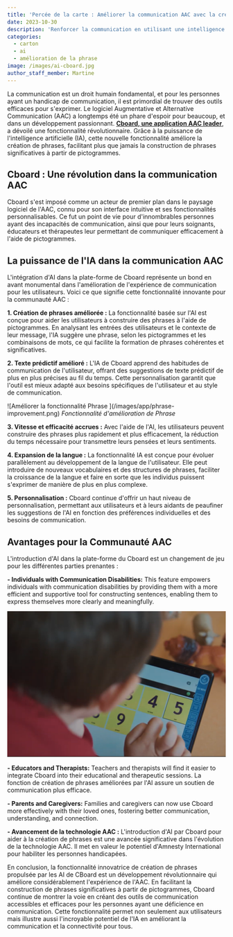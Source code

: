```yaml
---
title: 'Percée de la carte : Améliorer la communication AAC avec la création de phrase alimentée par un IA'
date: 2023-10-30
description: 'Renforcer la communication en utilisant une intelligence artificielle'
categories:
  - carton
  - ai
  - amélioration de la phrase
image: /images/ai-cboard.jpg
author_staff_member: Martine
---
```


La communication est un droit humain fondamental, et pour les personnes ayant un handicap de communication, il est primordial de trouver des outils efficaces pour s'exprimer. Le logiciel Augmentative et Alternative Communication (AAC) a longtemps été un phare d'espoir pour beaucoup, et dans un développement passionnant. [**Cboard, une application AAC leader**](https://www.cboard.io/), a dévoilé une fonctionnalité révolutionnaire. Grâce à la puissance de l'intelligence artificielle (IA), cette nouvelle fonctionnalité améliore la création de phrases, facilitant plus que jamais la construction de phrases significatives à partir de pictogrammes.

## Cboard : Une révolution dans la communication AAC

Cboard s'est imposé comme un acteur de premier plan dans le paysage logiciel de l'AAC, connu pour son interface intuitive et ses fonctionnalités personnalisables. Ce fut un point de vie pour d'innombrables personnes ayant des incapacités de communication, ainsi que pour leurs soignants, éducateurs et thérapeutes leur permettant de communiquer efficacement à l'aide de pictogrammes.

## La puissance de l'IA dans la communication AAC

L'intégration d'AI dans la plate-forme de Cboard représente un bond en avant monumental dans l'amélioration de l'expérience de communication pour les utilisateurs. Voici ce que signifie cette fonctionnalité innovante pour la communauté AAC :

**1. Création de phrases améliorée :** La fonctionnalité basée sur l'AI est conçue pour aider les utilisateurs à construire des phrases à l'aide de pictogrammes. En analysant les entrées des utilisateurs et le contexte de leur message, l'IA suggère une phrase, selon les pictogrammes et les combinaisons de mots, ce qui facilite la formation de phrases cohérentes et significatives.

**2. Texte prédictif amélioré :** L'IA de Cboard apprend des habitudes de communication de l'utilisateur, offrant des suggestions de texte prédictif de plus en plus précises au fil du temps. Cette personnalisation garantit que l'outil est mieux adapté aux besoins spécifiques de l'utilisateur et au style de communication.

!\[Améliorer la fonctionnalité Phrase \](/images/app/phrase-improvement.png) *Fonctionnalité d'amélioration de Phrase*

**3. Vitesse et efficacité accrues :** Avec l'aide de l'AI, les utilisateurs peuvent construire des phrases plus rapidement et plus efficacement, la réduction du temps nécessaire pour transmettre leurs pensées et leurs sentiments.

**4. Expansion de la langue :** La fonctionnalité IA est conçue pour évoluer parallèlement au développement de la langue de l'utilisateur. Elle peut introduire de nouveaux vocabulaires et des structures de phrases, faciliter la croissance de la langue et faire en sorte que les individus puissent s'exprimer de manière de plus en plus complexe.

**5. Personnalisation :** Cboard continue d'offrir un haut niveau de personnalisation, permettant aux utilisateurs et à leurs aidants de peaufiner les suggestions de l'AI en fonction des préférences individuelles et des besoins de communication.

## Avantages pour la Communauté AAC

L'introduction d'AI dans la plate-forme du Cboard est un changement de jeu pour les différentes parties prenantes :

**- Individuals with Communication Disabilities:** This feature empowers individuals with communication disabilities by providing them with a more efficient and supportive tool for constructing sentences, enabling them to express themselves more clearly and meaningfully.

![Enfant en utilisant Cboard](/images/kindergaten02.png)

**- Educators and Therapists:** Teachers and therapists will find it easier to integrate Cboard into their educational and therapeutic sessions. La fonction de création de phrases améliorées par l'AI assure un soutien de communication plus efficace.

**- Parents and Caregivers:** Families and caregivers can now use Cboard more effectively with their loved ones, fostering better communication, understanding, and connection.

**- Avancement de la technologie AAC :** L'introduction d'AI par Cboard pour aider à la création de phrases est une avancée significative dans l'évolution de la technologie AAC. Il met en valeur le potentiel d'Amnesty International pour habiliter les personnes handicapées.

En conclusion, la fonctionnalité innovatrice de création de phrases propulsée par les AI de CBoard est un développement révolutionnaire qui améliore considérablement l'expérience de l'AAC. En facilitant la construction de phrases significatives à partir de pictogrammes, Cboard continue de montrer la voie en créant des outils de communication accessibles et efficaces pour les personnes ayant une déficience en communication. Cette fonctionnalité permet non seulement aux utilisateurs mais illustre aussi l'incroyable potentiel de l'IA en améliorant la communication et la connectivité pour tous.